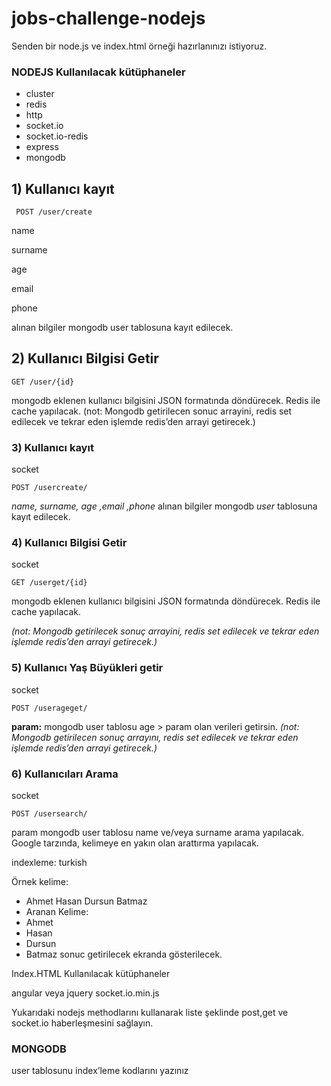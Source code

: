 # jobs-challenge-nodejs

Senden bir node.js ve index.html örneği hazırlanınızı istiyoruz.
### NODEJS Kullanılacak kütüphaneler
- cluster
- redis
- http
- socket.io
- socket.io-redis
- express
- mongodb


## 1) Kullanıcı kayıt

     POST /user/create 

name

surname

age

email

phone

alınan bilgiler mongodb user tablosuna kayıt edilecek.

## 2) Kullanıcı Bilgisi Getir

    GET /user/{id}

mongodb eklenen kullanıcı bilgisini JSON formatında döndürecek. Redis ile cache yapılacak. (not: Mongodb getirilecen sonuc arrayini, redis set edilecek ve tekrar eden işlemde redis’den  arrayi getirecek.)


### 3)  Kullanıcı kayıt
socket  

    POST /usercreate/

*name, surname, age ,email ,phone* alınan bilgiler mongodb *user* tablosuna kayıt edilecek.

### 4) Kullanıcı Bilgisi Getir
socket  

    GET /userget/{id}

mongodb eklenen kullanıcı bilgisini JSON formatında döndürecek. Redis ile cache yapılacak.

*(not: Mongodb getirilecek sonuç arrayini, redis set edilecek ve tekrar eden işlemde redis’den  arrayi getirecek.)*

### 5) Kullanıcı Yaş Büyükleri getir
socket  

    POST /userageget/

**param:** 
mongodb user tablosu age > param olan verileri getirsin. 
 *(not: Mongodb getirilecen sonuç arrayını, redis set edilecek ve tekrar eden işlemde redis’den  arrayi getirecek.)*

### 6) Kullanıcıları Arama
socket  

    POST /usersearch/

param
mongodb user tablosu name ve/veya surname   arama yapılacak. Google tarzında, kelimeye en  yakın olan arattırma yapılacak. 

indexleme: turkish

Örnek kelime: 
- Ahmet Hasan Dursun Batmaz
- Aranan Kelime: 
- Ahmet
- Hasan
- Dursun
- Batmaz
sonuc getirilecek ekranda gösterilecek.

Index.HTML
Kullanılacak kütüphaneler
  
angular veya jquery
socket.io.min.js

Yukarıdaki nodejs methodlarını kullanarak liste şeklinde
 post,get ve socket.io haberleşmesini sağlayın. 

### MONGODB
 user tablosunu index’leme kodlarını yazınız

